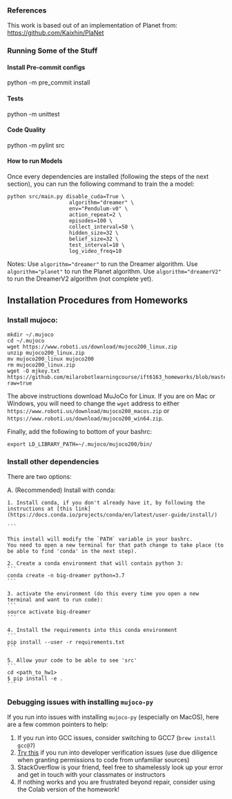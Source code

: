 ### References
This work is based out of an implementation of Planet from: https://github.com/Kaixhin/PlaNet


### Running Some of the Stuff
#### Install Pre-commit configs
python -m pre_commit install

#### Tests
python -m unittest

#### Code Quality
python -m pylint src

#### How to run Models
Once every dependencies are installed (following the steps of the next section), you can run the following command to train the a model:

```
python src/main.py disable_cuda=True \
                    algorithm="dreamer" \
                    env="Pendulum-v0" \
                    action_repeat=2 \
                    episodes=100 \
                    collect_interval=50 \
                    hidden_size=32 \
                    belief_size=32 \
                    test_interval=10 \
                    log_video_freq=10
```

Notes:
Use `algorithm="dreamer"` to run the Dreamer algorithm.
Use `algorithm="planet"` to run the Planet algorithm.
Use `algorithm="dreamerV2"` to run the DreamerV2 algorithm (not complete yet).

## Installation Procedures from Homeworks

### Install mujoco:
```
mkdir ~/.mujoco
cd ~/.mujoco
wget https://www.roboti.us/download/mujoco200_linux.zip
unzip mujoco200_linux.zip
mv mujoco200_linux mujoco200
rm mujoco200_linux.zip
wget -O mjkey.txt https://github.com/milarobotlearningcourse/ift6163_homeworks/blob/master/hw1/mjkey.txt?raw=true
```
The above instructions download MuJoCo for Linux. If you are on Mac or Windows, you will need to change the `wget` address to either
`https://www.roboti.us/download/mujoco200_macos.zip` or `https://www.roboti.us/download/mujoco200_win64.zip`.

Finally, add the following to bottom of your bashrc:
```
export LD_LIBRARY_PATH=~/.mujoco/mujoco200/bin/
```

### Install other dependencies

There are two options:

A. (Recommended) Install with conda:

	1. Install conda, if you don't already have it, by following the instructions at [this link](https://docs.conda.io/projects/conda/en/latest/user-guide/install/)

	```

	This install will modify the `PATH` variable in your bashrc.
	You need to open a new terminal for that path change to take place (to be able to find 'conda' in the next step).

	2. Create a conda environment that will contain python 3:
	```
	conda create -n big-dreamer python=3.7
	```

	3. activate the environment (do this every time you open a new terminal and want to run code):
	```
	source activate big-dreamer
	```

	4. Install the requirements into this conda environment
	```
	pip install --user -r requirements.txt
	```

	5. Allow your code to be able to see 'src'
	```
	cd <path_to_hw1>
	$ pip install -e .
	```


### Debugging issues with installing `mujoco-py`

If you run into issues with installing `mujoco-py` (especially on MacOS), here are a few common pointers to help:
  1. If you run into GCC issues, consider switching to GCC7 (`brew install gcc@7`)
  2. [Try this](https://github.com/hashicorp/terraform/issues/23033#issuecomment-543507812) if you run into developer verification issues (use due diligence when granting permissions to code from unfamiliar sources)
  3. StackOverflow is your friend, feel free to shamelessly look up your error and get in touch with your classmates or instructors
  4. If nothing works and you are frustrated beyond repair, consider using the Colab version of the homework!
